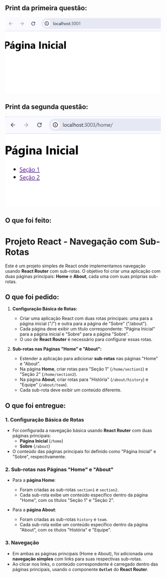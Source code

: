 ## Print da primeira questão:

![alt text](image.png)


## Print da segunda questão:

![alt text](image-1.png)


## O que foi feito:

# Projeto React - Navegação com Sub-Rotas

Este é um projeto simples de React onde implementamos navegação usando **React Router** com sub-rotas. O objetivo foi criar uma aplicação com duas páginas principais: **Home** e **About**, cada uma com suas próprias sub-rotas.

## O que foi pedido:

1. **Configuração Básica de Rotas:**
   - Criar uma aplicação React com duas rotas principais: uma para a página inicial ("/") e outra para a página de "Sobre" ("/about").
   - Cada página deve exibir um título correspondente: "Página Inicial" para a página inicial e "Sobre" para a página "Sobre".
   - O uso de **React Router** é necessário para configurar essas rotas.

2. **Sub-rotas nas Páginas "Home" e "About":**
   - Estender a aplicação para adicionar **sub-rotas** nas páginas "Home" e "About".
   - Na página **Home**, criar rotas para "Seção 1" (`/home/section1`) e "Seção 2" (`/home/section2`).
   - Na página **About**, criar rotas para "História" (`/about/history`) e "Equipe" (`/about/team`).
   - Cada sub-rota deve exibir um conteúdo diferente.

## O que foi entregue:

### 1. **Configuração Básica de Rotas**
   - Foi configurada a navegação básica usando **React Router** com duas páginas principais:
     - **Página Inicial** (`/home`)
     - **Sobre** (`/about`)
   - O conteúdo das páginas principais foi definido como "Página Inicial" e "Sobre", respectivamente.
   
### 2. **Sub-rotas nas Páginas "Home" e "About"**
   - Para a **página Home**:
     - Foram criadas as sub-rotas `section1` e `section2`.
     - Cada sub-rota exibe um conteúdo específico dentro da página "Home", com os títulos "Seção 1" e "Seção 2".
   
   - Para a **página About**:
     - Foram criadas as sub-rotas `history` e `team`.
     - Cada sub-rota exibe um conteúdo específico dentro da página "About", com os títulos "História" e "Equipe".
   
### 3. **Navegação**
   - Em ambas as páginas principais (Home e About), foi adicionada uma **navegação simples** com links para suas respectivas sub-rotas.
   - Ao clicar nos links, o conteúdo correspondente é carregado dentro das páginas principais, usando o componente **`Outlet`** do **React Router**.
   

